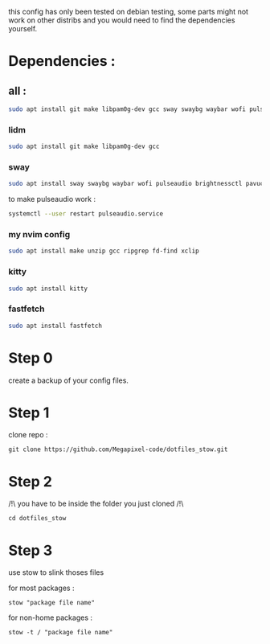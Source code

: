 this config has only been tested on debian testing, some parts might not work on other distribs and you would need to find the dependencies yourself.

# Dependencies :

## all :
```sh
sudo apt install git make libpam0g-dev gcc sway swaybg waybar wofi pulseaudio brightnessctl pavucontrol blueman inotify-tools psmisc nm-connection-editor unzip ripgrep fd-find xclip kitty fastfetch
```

### lidm
```sh
sudo apt install git make libpam0g-dev gcc
```
### sway
```sh
sudo apt install sway swaybg waybar wofi pulseaudio brightnessctl pavucontrol nm-connection-editor blueman inotify-tools psmisc
```
to make pulseaudio work :
```sh
systemctl --user restart pulseaudio.service
```
### my nvim config
```sh
sudo apt install make unzip gcc ripgrep fd-find xclip
```
### kitty
```sh
sudo apt install kitty
```
### fastfetch
```sh
sudo apt install fastfetch
```

# Step 0
create a backup of your config files.

# Step 1
clone repo :

```git clone https://github.com/Megapixel-code/dotfiles_stow.git```

# Step 2

/!\ you have to be inside the folder you just cloned /!\
```
cd dotfiles_stow
```

# Step 3

use stow to slink thoses files

for most packages :

```
stow "package file name"
```

for non-home packages :

```
stow -t / "package file name"
```
